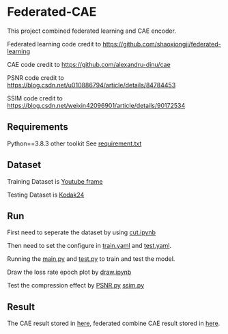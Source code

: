 # Federated-CAE
This project combined federated learning and CAE encoder. 

Federated learning code credit to https://github.com/shaoxiongji/federated-learning 

CAE code credit to https://github.com/alexandru-dinu/cae

PSNR code credit to https://blog.csdn.net/u010886794/article/details/84784453

SSIM code credit to https://blog.csdn.net/weixin42096901/article/details/90172534


## Requirements
Python==3.8.3 other toolkit See [requirement.txt](https://github.com/ywx980615/Federated-CAE/blob/master/requirements.txt)

## Dataset
Training Dataset is [Youtube frame](https://drive.google.com/open?id=1wbwkpz38stSFMwgEKhoDCQCMiLLFVC4T)

Testing Dataset is [Kodak24](http://r0k.us/graphics/kodak/) 


## Run
First need to seperate the dataset by using [cut.ipynb](https://github.com/ywx980615/Federated-CAE/blob/master/utils/cut.ipynb)

Then need to set the configure in [train.yaml](https://github.com/ywx980615/Federated-CAE/blob/master/configs/train.yaml) and [test.yaml](https://github.com/ywx980615/Federated-CAE/blob/master/configs/test.yaml).

Running the [main.py](https://github.com/ywx980615/Federated-CAE/blob/master/main.py) and [test.py](https://github.com/ywx980615/Federated-CAE/blob/master/src/test.py) to train and test the model.

Draw the loss rate epoch plot by [draw.ipynb](https://github.com/ywx980615/Federated-CAE/blob/master/utils/draw.ipynb)

Test the compression effect by [PSNR.py](https://github.com/ywx980615/Federated-CAE/blob/master/utils/PSNR.py) [ssim.py](https://github.com/ywx980615/Federated-CAE/blob/master/utils/ssim.py) 


## Result
The CAE result stored in [here](https://github.com/ywx980615/Federated-CAE/tree/master/CAE_OUT), federated combine CAE result stored in [here](https://github.com/ywx980615/Federated-CAE/tree/master/FL_CAE_out).

